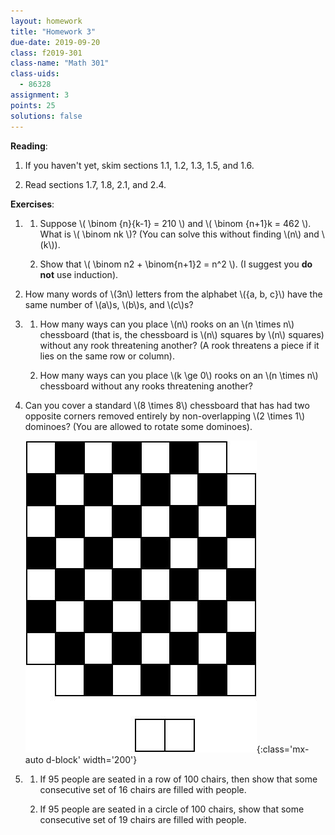 ```yaml
---
layout: homework
title: "Homework 3"
due-date: 2019-09-20
class: f2019-301
class-name: "Math 301"
class-uids: 
  - 86328
assignment: 3
points: 25
solutions: false
---
```


**Reading**: 
1.  If you haven't yet, skim sections 1.1, 1.2, 1.3, 1.5, and 1.6.

2.  Read sections 1.7, 1.8, 2.1, and 2.4.

**Exercises**:

1.  
    1.  Suppose \\( \binom {n}{k-1} = 210 \\) and \\( \binom {n+1}k = 462 \\). What
        is \\( \binom nk \\)? (You can solve this without finding \\(n\\) and
        \\(k\\)).
        
    2.  Show that \\( \binom n2 + \binom{n+1}2 = n^2 \\). (I suggest you **do not** use induction).
    
2.  How many words of \\(3n\\) letters from the alphabet \\(\{a, b, c\}\\) have the same number of \\(a\\)s, \\(b\\)s, and \\(c\\)s?

3.  
    1.  How many ways can you place \\(n\\) rooks on an \\(n \times n\\) chessboard
        (that is, the chessboard is \\(n\\) squares by \\(n\\) squares) without any
        rook threatening another? (A rook threatens a piece if it lies on the same
        row or column).
        
    2.  How many ways can you place \\(k \ge 0\\) rooks on an \\(n \times n\\)
        chessboard without any rooks threatening another?

4.  Can you cover a standard \\(8 \times 8\\) chessboard that has had two
    opposite corners removed entirely by non-overlapping \\(2 \times 1\\)
    dominoes? (You are allowed to rotate some dominoes).
    
    ![chessboard problem](/res/img/classes/chessboard_dominos.jpg){:class='mx-auto d-block' width='200'}

5.  
    1.  If 95 people are seated in a row of 100 chairs, then show that some consecutive set of 16 chairs are filled with people.

    2.  If 95 people are seated in a circle of 100 chairs, show that some consecutive set of 19 chairs are filled with people.

